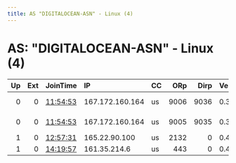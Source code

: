 ```yaml
---
title: AS "DIGITALOCEAN-ASN" - Linux (4)
---
```


# AS: "DIGITALOCEAN-ASN" - Linux (4)

|   Up |   Ext | JoinTime                                                                                              | IP              | CC   |   ORp |   Dirp | Version   | Contact                   | Nickname        |   eFamMembers |
|-----:|------:|:------------------------------------------------------------------------------------------------------|:----------------|:-----|------:|-------:|:----------|:--------------------------|:----------------|--------------:|
|    0 |     0 | [11:54:53](https://nusenu.github.io/OrNetStats/w/relay/546EC2CD2EC8FD7785B90028A0F43489DBEC67FA.html) | 167.172.160.164 | us   |  9006 |   9036 | 0.3.5.16  | anonymous6 anonymous@mail | relay6          |             1 |
|    0 |     0 | [11:54:53](https://nusenu.github.io/OrNetStats/w/relay/C50BB76FCCAD6966CA8DE419407F62BD68893657.html) | 167.172.160.164 | us   |  9005 |   9035 | 0.3.5.16  | anonymous5 anonymous@mail | relay5          |             1 |
|    1 |     0 | [12:57:31](https://nusenu.github.io/OrNetStats/w/relay/543B5FFC045FAB3266A1F7220AD2E022332640DE.html) | 165.22.90.100   | us   |  2132 |      0 | 0.4.2.7   | None                      | freeukraine     |             1 |
|    1 |     0 | [14:19:57](https://nusenu.github.io/OrNetStats/w/relay/19AA08C094FDC29B2C0DE063A1C7AFAD2E6C378B.html) | 161.35.214.6    | us   |   443 |      0 | 0.4.6.10  | andreas@arrakis.se        | BookishCouscous |             1 |
